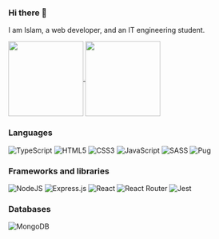 ### Hi there 👋
I am Islam, a web developer, and an IT engineering student.


<a href="https://github.com/anuraghazra/github-readme-stats">
  <img align="center" height=150 src="https://github-readme-stats.vercel.app/api?username=I-3B&show_icons=true&theme=aura" />
</a>

<a href="https://github.com/anuraghazra/convoychat">
  <img align="center" height=150 src="https://github-readme-stats.vercel.app/api/top-langs/?username=I-3B&hide=java&layout=compact&theme=aura" />
</a>

### Languages
![TypeScript](https://img.shields.io/badge/typescript-%23007ACC.svg?style=for-the-badge&logo=typescript&logoColor=white)
![HTML5](https://img.shields.io/badge/html5-%23E34F26.svg?style=for-the-badge&logo=html5&logoColor=white)
![CSS3](https://img.shields.io/badge/css3-%231572B6.svg?style=for-the-badge&logo=css3&logoColor=white)
![JavaScript](https://img.shields.io/badge/javascript-%23323330.svg?style=for-the-badge&logo=javascript&logoColor=%23F7DF1E)
![SASS](https://img.shields.io/badge/SASS-hotpink.svg?style=for-the-badge&logo=SASS&logoColor=white)
![Pug](https://img.shields.io/badge/Pug-FFF?style=for-the-badge&logo=pug&logoColor=A86454)

### Frameworks and libraries 
![NodeJS](https://img.shields.io/badge/node.js-6DA55F?style=for-the-badge&logo=node.js&logoColor=white)
![Express.js](https://img.shields.io/badge/express.js-%23404d59.svg?style=for-the-badge&logo=express&logoColor=%2361DAFB)
![React](https://img.shields.io/badge/react-%2320232a.svg?style=for-the-badge&logo=react&logoColor=%2361DAFB)
![React Router](https://img.shields.io/badge/React_Router-CA4245?style=for-the-badge&logo=react-router&logoColor=white)
![Jest](https://img.shields.io/badge/-jest-%23C21325?style=for-the-badge&logo=jest&logoColor=white)

### Databases
![MongoDB](https://img.shields.io/badge/MongoDB-%234ea94b.svg?style=for-the-badge&logo=mongodb&logoColor=white)
<!--
**I-3B/I-3B** is a ✨ _special_ ✨ repository because its `README.md` (this file) appears on your GitHub profile.

Here are some ideas to get you started:

- 🔭 I’m currently working on ...
- 🌱 I’m currently learning ...
- 👯 I’m looking to collaborate on ...
- 🤔 I’m looking for help with ...
- 💬 Ask me about ...
- 📫 How to reach me: ...
- 😄 Pronouns: ...
- ⚡ Fun fact: ...
-->
